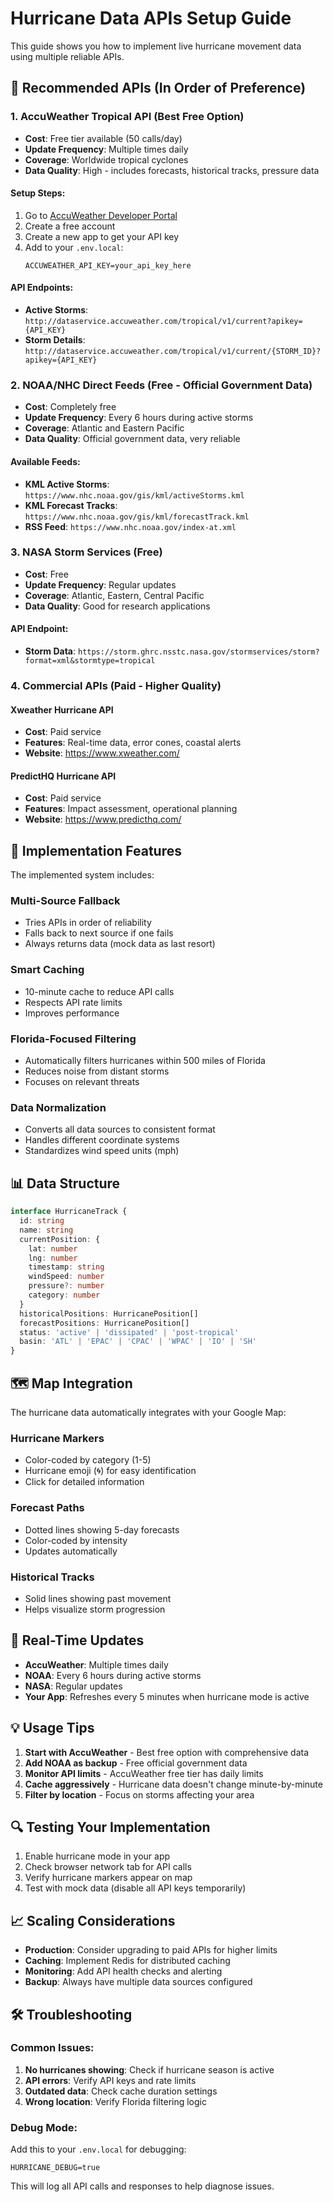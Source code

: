 # Hurricane Data APIs Setup Guide

This guide shows you how to implement live hurricane movement data using multiple reliable APIs.

## 🚀 **Recommended APIs (In Order of Preference)**

### 1. **AccuWeather Tropical API** (Best Free Option)
- **Cost**: Free tier available (50 calls/day)
- **Update Frequency**: Multiple times daily
- **Coverage**: Worldwide tropical cyclones
- **Data Quality**: High - includes forecasts, historical tracks, pressure data

#### Setup Steps:
1. Go to [AccuWeather Developer Portal](https://developer.accuweather.com/)
2. Create a free account
3. Create a new app to get your API key
4. Add to your `.env.local`:
   ```env
   ACCUWEATHER_API_KEY=your_api_key_here
   ```

#### API Endpoints:
- **Active Storms**: `http://dataservice.accuweather.com/tropical/v1/current?apikey={API_KEY}`
- **Storm Details**: `http://dataservice.accuweather.com/tropical/v1/current/{STORM_ID}?apikey={API_KEY}`

### 2. **NOAA/NHC Direct Feeds** (Free - Official Government Data)
- **Cost**: Completely free
- **Update Frequency**: Every 6 hours during active storms
- **Coverage**: Atlantic and Eastern Pacific
- **Data Quality**: Official government data, very reliable

#### Available Feeds:
- **KML Active Storms**: `https://www.nhc.noaa.gov/gis/kml/activeStorms.kml`
- **KML Forecast Tracks**: `https://www.nhc.noaa.gov/gis/kml/forecastTrack.kml`
- **RSS Feed**: `https://www.nhc.noaa.gov/index-at.xml`

### 3. **NASA Storm Services** (Free)
- **Cost**: Free
- **Update Frequency**: Regular updates
- **Coverage**: Atlantic, Eastern, Central Pacific
- **Data Quality**: Good for research applications

#### API Endpoint:
- **Storm Data**: `https://storm.ghrc.nsstc.nasa.gov/stormservices/storm?format=xml&stormtype=tropical`

### 4. **Commercial APIs** (Paid - Higher Quality)

#### Xweather Hurricane API
- **Cost**: Paid service
- **Features**: Real-time data, error cones, coastal alerts
- **Website**: https://www.xweather.com/

#### PredictHQ Hurricane API
- **Cost**: Paid service
- **Features**: Impact assessment, operational planning
- **Website**: https://www.predicthq.com/

## 🔧 **Implementation Features**

The implemented system includes:

### **Multi-Source Fallback**
- Tries APIs in order of reliability
- Falls back to next source if one fails
- Always returns data (mock data as last resort)

### **Smart Caching**
- 10-minute cache to reduce API calls
- Respects API rate limits
- Improves performance

### **Florida-Focused Filtering**
- Automatically filters hurricanes within 500 miles of Florida
- Reduces noise from distant storms
- Focuses on relevant threats

### **Data Normalization**
- Converts all data sources to consistent format
- Handles different coordinate systems
- Standardizes wind speed units (mph)

## 📊 **Data Structure**

```typescript
interface HurricaneTrack {
  id: string
  name: string
  currentPosition: {
    lat: number
    lng: number
    timestamp: string
    windSpeed: number
    pressure?: number
    category: number
  }
  historicalPositions: HurricanePosition[]
  forecastPositions: HurricanePosition[]
  status: 'active' | 'dissipated' | 'post-tropical'
  basin: 'ATL' | 'EPAC' | 'CPAC' | 'WPAC' | 'IO' | 'SH'
}
```

## 🗺️ **Map Integration**

The hurricane data automatically integrates with your Google Map:

### **Hurricane Markers**
- Color-coded by category (1-5)
- Hurricane emoji (🌀) for easy identification
- Click for detailed information

### **Forecast Paths**
- Dotted lines showing 5-day forecasts
- Color-coded by intensity
- Updates automatically

### **Historical Tracks**
- Solid lines showing past movement
- Helps visualize storm progression

## 🚨 **Real-Time Updates**

- **AccuWeather**: Multiple times daily
- **NOAA**: Every 6 hours during active storms
- **NASA**: Regular updates
- **Your App**: Refreshes every 5 minutes when hurricane mode is active

## 💡 **Usage Tips**

1. **Start with AccuWeather** - Best free option with comprehensive data
2. **Add NOAA as backup** - Free official government data
3. **Monitor API limits** - AccuWeather free tier has daily limits
4. **Cache aggressively** - Hurricane data doesn't change minute-by-minute
5. **Filter by location** - Focus on storms affecting your area

## 🔍 **Testing Your Implementation**

1. Enable hurricane mode in your app
2. Check browser network tab for API calls
3. Verify hurricane markers appear on map
4. Test with mock data (disable all API keys temporarily)

## 📈 **Scaling Considerations**

- **Production**: Consider upgrading to paid APIs for higher limits
- **Caching**: Implement Redis for distributed caching
- **Monitoring**: Add API health checks and alerting
- **Backup**: Always have multiple data sources configured

## 🛠️ **Troubleshooting**

### Common Issues:
1. **No hurricanes showing**: Check if hurricane season is active
2. **API errors**: Verify API keys and rate limits
3. **Outdated data**: Check cache duration settings
4. **Wrong location**: Verify Florida filtering logic

### Debug Mode:
Add this to your `.env.local` for debugging:
```env
HURRICANE_DEBUG=true
```

This will log all API calls and responses to help diagnose issues.
